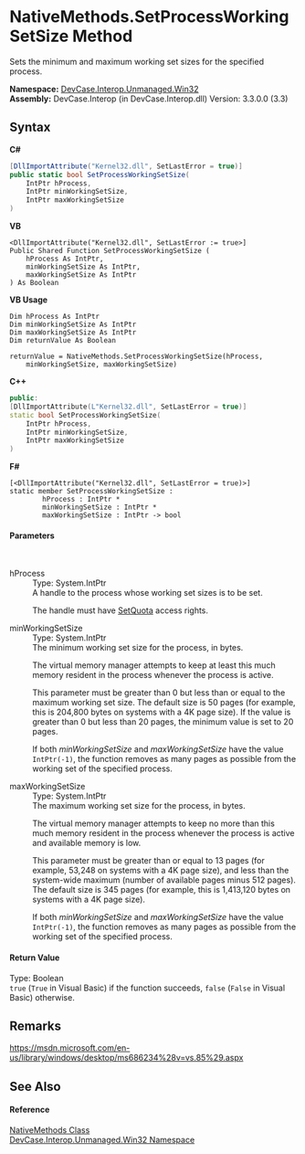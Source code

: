 # NativeMethods.SetProcessWorkingSetSize Method 
 

Sets the minimum and maximum working set sizes for the specified process.

**Namespace:**&nbsp;<a href="N_DevCase_Interop_Unmanaged_Win32">DevCase.Interop.Unmanaged.Win32</a><br />**Assembly:**&nbsp;DevCase.Interop (in DevCase.Interop.dll) Version: 3.3.0.0 (3.3)

## Syntax

**C#**<br />
``` C#
[DllImportAttribute("Kernel32.dll", SetLastError = true)]
public static bool SetProcessWorkingSetSize(
	IntPtr hProcess,
	IntPtr minWorkingSetSize,
	IntPtr maxWorkingSetSize
)
```

**VB**<br />
``` VB
<DllImportAttribute("Kernel32.dll", SetLastError := true>]
Public Shared Function SetProcessWorkingSetSize ( 
	hProcess As IntPtr,
	minWorkingSetSize As IntPtr,
	maxWorkingSetSize As IntPtr
) As Boolean
```

**VB Usage**<br />
``` VB Usage
Dim hProcess As IntPtr
Dim minWorkingSetSize As IntPtr
Dim maxWorkingSetSize As IntPtr
Dim returnValue As Boolean

returnValue = NativeMethods.SetProcessWorkingSetSize(hProcess, 
	minWorkingSetSize, maxWorkingSetSize)
```

**C++**<br />
``` C++
public:
[DllImportAttribute(L"Kernel32.dll", SetLastError = true)]
static bool SetProcessWorkingSetSize(
	IntPtr hProcess, 
	IntPtr minWorkingSetSize, 
	IntPtr maxWorkingSetSize
)
```

**F#**<br />
``` F#
[<DllImportAttribute("Kernel32.dll", SetLastError = true)>]
static member SetProcessWorkingSetSize : 
        hProcess : IntPtr * 
        minWorkingSetSize : IntPtr * 
        maxWorkingSetSize : IntPtr -> bool 

```


#### Parameters
&nbsp;<dl><dt>hProcess</dt><dd>Type: System.IntPtr<br />A handle to the process whose working set sizes is to be set. 

 The handle must have <a href="T_DevCase_Interop_Unmanaged_Win32_Enums_ProcessAccessRights">SetQuota</a> access rights.</dd><dt>minWorkingSetSize</dt><dd>Type: System.IntPtr<br />The minimum working set size for the process, in bytes. 

 The virtual memory manager attempts to keep at least this much memory resident in the process whenever the process is active. 

 This parameter must be greater than 0 but less than or equal to the maximum working set size. The default size is 50 pages (for example, this is 204,800 bytes on systems with a 4K page size). If the value is greater than 0 but less than 20 pages, the minimum value is set to 20 pages. 

 If both *minWorkingSetSize* and *maxWorkingSetSize* have the value `IntPtr(-1)`, the function removes as many pages as possible from the working set of the specified process.</dd><dt>maxWorkingSetSize</dt><dd>Type: System.IntPtr<br />The maximum working set size for the process, in bytes. 

 The virtual memory manager attempts to keep no more than this much memory resident in the process whenever the process is active and available memory is low. 

 This parameter must be greater than or equal to 13 pages (for example, 53,248 on systems with a 4K page size), and less than the system-wide maximum (number of available pages minus 512 pages). The default size is 345 pages (for example, this is 1,413,120 bytes on systems with a 4K page size). 

 If both *minWorkingSetSize* and *maxWorkingSetSize* have the value `IntPtr(-1)`, the function removes as many pages as possible from the working set of the specified process.</dd></dl>

#### Return Value
Type: Boolean<br />`true` (`True` in Visual Basic) if the function succeeds, `false` (`False` in Visual Basic) otherwise.

## Remarks
<a href="https://msdn.microsoft.com/en-us/library/windows/desktop/ms686234%28v=vs.85%29.aspx" target="_blank">https://msdn.microsoft.com/en-us/library/windows/desktop/ms686234%28v=vs.85%29.aspx</a>

## See Also


#### Reference
<a href="T_DevCase_Interop_Unmanaged_Win32_NativeMethods">NativeMethods Class</a><br /><a href="N_DevCase_Interop_Unmanaged_Win32">DevCase.Interop.Unmanaged.Win32 Namespace</a><br />